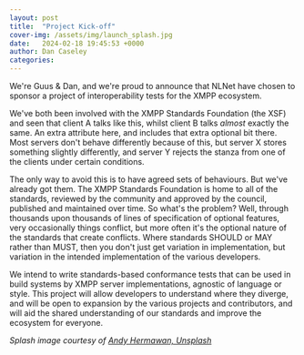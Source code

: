 ```yaml
---
layout: post
title:  "Project Kick-off"
cover-img: /assets/img/launch_splash.jpg
date:   2024-02-18 19:45:53 +0000
author: Dan Caseley
categories: 
---
```


We're Guus & Dan, and we're proud to announce that NLNet have chosen to sponsor a project of interoperability tests for the XMPP ecosystem.

We've both been involved with the XMPP Standards Foundation (the XSF) and seen that client A talks like this, whilst client B talks _almost_ exactly the same. An extra attribute here, and includes that extra optional bit there. Most servers don't behave differently because of this, but server X stores something slightly differently, and server Y rejects the stanza from one of the clients under certain conditions.

The only way to avoid this is to have agreed sets of behaviours. But we've already got them. The XMPP Standards Foundation is home to all of the standards, reviewed by the community and approved by the council, published and maintained over time. So what's the problem? Well, through thousands upon thousands of lines of specification of optional features, very occasionally things conflict, but more often it's the optional nature of the standards that create conflicts. Where standards SHOULD or MAY rather than MUST, then you don't just get variation in implementation, but variation in the intended implementation of the various developers.

We intend to write standards-based conformance tests that can be used in build systems by XMPP server implementations, agnostic of language or style. This project will allow developers to understand where they diverge, and will be open to expansion by the various projects and contributors, and will aid the shared understanding of our standards and improve the ecosystem for everyone.

_Splash image courtesy of [Andy Hermawan, Unsplash](https://unsplash.com/photos/a-red-and-white-rocket-ship-flying-through-the-sky-O1jUvZX9DOA?utm_content=creditCopyText&utm_medium=referral&utm_source=unsplash)_

